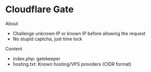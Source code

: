 # Cloudflare Gate

About

- Challenge unknown IP or known IP before allowing the request
- No stupid captcha, just time lock

Content

- index.php: gatekeeper
- hosting.txt: Known hosting/VPS providers (CIDR format)

